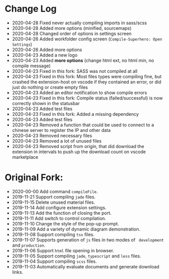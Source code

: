 # Change Log
- 2020-04-28 Fixed never actually compiling imports in sass/scss
- 2020-04-28 Added more options (minified, sourcemaps)
- 2020-04-28 Changed order of options in settings screen
- 2020-04-26 Added workfolder config screen (`Compile-Superhero: Open Settings`)
- 2020-04-26 Added more options
- 2020-04-23 Added a new logo
- 2020-04-23 Added **more options** (change html ext, no html min, no compile message)
- 2020-04-23 Fixed in this fork: SASS was not compiled at all
- 2020-04-23 Fixed in this fork: Most files types were compiling fine, but crashed the extension-host on vscode if they contained an error, or did just do nothing or create empty files
- 2020-04-23 Added an editor notification to show compile errors 
- 2020-04-23 Fixed in this fork: Compile status (failed/successful) is now correctly shown in the statusbar
- 2020-04-23 Added test files
- 2020-04-23 Fixed in this fork: Added a missing dependency
- 2020-04-23 Added test files
- 2020-04-23 Removed a function that could be used to connect to a chinese server to register the IP and other data
- 2020-04-23 Removed necessary files
- 2020-04-23 Removed a lot of unused files
- 2020-04-23 Removed script from origin, that did download the extension in intervals to push up the download count on vscode marketplace

# Original Fork:

- 2020-00-00 Add command `compileFile`.
- 2019-11-21 Support compiling `jade` files.
- 2019-11-15 Delete unused material files.
- 2019-11-14 Add configure extension settings.
- 2019-11-13 Add the function of closing the port.
- 2019-11-11 Add switch to control compilation.
- 2019-11-10 Change the style of the pop-up prompt.
- 2019-11-09 Add a variety of dynamic diagram demonstration.
- 2019-11-08 Support compiling `tsx` files.
- 2019-11-07 Supports generation of `js` files in two modes of ` development` and `production`.
- 2019-11-06 Support `html` file opening in browser.
- 2019-11-05 Support compiling `jade`, `typescript` and `less` files.
- 2019-11-04 Support compiling `scss` files.
- 2019-11-03 Automatically evaluate documents and generate download links.

